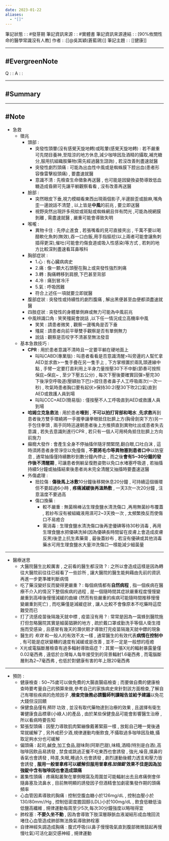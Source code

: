 ```yaml
---
date: 2023-01-22
aliases:
  - "[]"
---
```

筆記狀態 : :  #發芽期 
筆記資訊來源 : : #實體書 
筆記資訊來源連結 : : [90%攸關性命的醫學常識沒有人教]
作者 : :[[@吳其穎(蒼藍鴿)]]
筆記主題 : : [[健康]]

---
#EvergreenNote
---
Q : :
A : :

---
#Summary
---






---
#Note 
---
- 急救 
	- 徵兆
		- 頭部 : 
			- 突發性頭暈(沒有感覺天旋地轉)或眩暈(感覺天旋地轉) : 若不嚴重可先閉目養神,至陰涼的地方休息,減少咖啡因及酒精的攝取,補充糖分,服用抗組織胺藥物(需先經過醫生諮詢) , 若沒改善則盡速就醫
			- 突發性劇烈頭痛 : 可能為出血性中風或是蜘蛛膜下腔出血(患者形容像雷擊般頭痛) , 要盡速就醫
			- 意識不清 : 先檢查生命徵象再送醫 , 也可能是因變換姿勢導致低血糖造成昏厥可先讓平躺觀察看看 , 沒有改善再送醫
		- 臉部 : 
			- 突然眼皮下垂,視力模糊看東西出現兩個影子,半邊臉歪或臉麻,嘴角歪一邊說話不清楚 , 以上皆是**中風**的前兆 , 要立即送醫
			- 視野突然出現許多飛蚊或斑點或蜘蛛網且伴有閃光 ,可能為視網膜剝離 , 需盡速就醫 , 嚴重可能會導致失明
		- 喉嚨 : 
			- 異物卡住 : 先停止進食 , 若張嘴看的見可直接夾出 , 千萬不要以喝醋軟化魚刺(無效),吞一口白飯,用手指摳挖(以上兩者可能會讓魚刺插得更深),催吐(可能會灼傷食道或吸入性感染)等方式 , 若刺的地方比較深則盡速看耳鼻喉科
		- 胸部症狀 : 
			- 1.心 : 有心臟病病史
			- 2.痛 : 像一顆大石頭壓在胸上或突發性強烈刺痛
			- 3.轉 : 胸痛轉移到肩膀,下巴甚至背部
			- 4.冷 : 痛到冒冷汗
			- 5.氣 : 呼吸困難
			- 符合上述任一項就要立即就醫
		- 腹部症狀 : 突發性或持續性的劇烈腹痛 , 解出黑便甚至血便都須盡速就醫
		- 四肢症狀 : 突發性的身體單側麻或無力可能為中風前兆
		- 中風辨識口角 : 笑笑殭屍會說話 ,以下任一情況成立高機率中風
			- 笑笑 : 請患者微笑 , 觀察一邊嘴角是否下垂
			- 殭屍 : 請患者向前平舉雙手觀察是否有單側無力
			- 說話 : 觀察是否咬字不清甚至無法發音
	-  基本急救技巧 :
		- **CPR** : 用於患者意識不清時且一定要平躺在硬地面上
			- 叫叫CABD(專業版) : 叫患者看看是否意識清醒>叫旁邊的人幫忙拿AED並求救>一隻手疊在另一隻手上 , 下方掌根置於兩乳頭連線中點 , 手臂一定要打直利用上半身力量按壓30下不中斷(節奏可按照保庇~保庇~ , 至少下壓五公分) , 每次下壓後要確實回彈>壓完30下後淨空呼吸道(壓額抬下巴)>捏住患者鼻子人工呼吸兩次(一次一秒) , 吹氣時患者胸口要有起伏>保持30:2(壓30下吹2口氣)直到AED或救護人員到場
			- 叫叫CCC+AED(簡易版) : 僅按壓不人工呼吸直到AED或救護人員到場
		- **哈姆立克急救法** : 用於患者**噎到** , **不可以拍打背部和喝水** ,**先求救**再到患者後方雙手環繞將一手握拳讓拳眼抵住肚臍上方(胸骨劍突下方)另一手包住拳頭 , 兩手同時迅速朝患者後上方推擠直到異物吐出或患者失去意識 , 若失去意識則進行CPR , 若只有一個人可用椅角抵住肚臍上方向前施力
		- 癲癇大發作 : 會產生全身不停抽搐伴隨牙關緊閉,翻白眼,口吐白沫 , 這時須將患者身旁淨空以免撞傷 , **不要將毛巾等異物塞到患者口中**以防窒息 , 通常抽搐僅持續數秒到數分鐘內停止 , 而之後**會有5~30分鐘的發作後不清醒期** , 可讓患者側躺呈復甦姿勢以免口水堵塞呼吸道 , 若抽搐持續5分鐘或抽搐結束後患者尚未完全清醒又抽搐時要盡速送醫
		- 外傷處理 : 
			- 扭拉傷 : **傷後馬上冰敷**10分鐘後移開休息20分鐘 , 可持續這個循環但不要超過6小時 , **疼痛減緩後再溫熱敷** , 一天3次一次20分鐘 , 注意溫度不要過高
			- 傷口換藥 :
				- 較不嚴重 : 無菌棉棒沾生理食鹽水清洗傷口 ,再用無菌紗布覆蓋 , 若紗布沒有被組織液用濕可2~3天換一次 , 太頻繁換反而使傷口不易癒合
				- 需消毒 : 生理食鹽水清洗傷口後再塗優碘等待30秒消毒 , 再用生理食鹽水把優碘洗掉(因為優碘長時間留在皮膚上會造成皮膚反黑)後塗上抗生素藥膏 , 最後蓋紗布 , 若沒有優碘或其他消毒藥水可用生理食鹽水大量沖洗傷口一樣能減少細菌量
--- 
- 醫療迷思
	- 大醫院醫生比較厲害 , 之前看的醫生都沒效 ? : 之所以會造成這樣是因為轉往大醫院前往往已經看了一些診所 , 讓大醫院的醫生能夠藉由先前的資訊再進一步更準確判斷病情
	- 吃了藥沒變好反而變得更嚴重 ? : 每個病情都有**自然病程** , 指一個疾病在醫療不介入的情況下整個疾病的過程 , 是一個隨時間其症狀嚴重程度慢慢變嚴重到高峰後慢慢減緩的曲線 (然而有些嚴重的疾病可能隨時間推移慢慢變嚴重到死亡) , 而吃藥僅是減緩症狀 , 讓人比較不會像原本不吃藥時這麼難受而已
	- 打了流感疫苗後隔幾天就中標 , 疫苗沒有用 ? : 常常是因為一窩蜂到醫院施打但忽略醫院其實是細菌猖獗的地方 , 疏於戴口罩或勤洗手等個人衛生措施而受感染 , 且感冒有幾天的潛伏期才導致打完疫苗隔幾天就中鏢的現象
	- 醫生的 *有效* 和一般人的有效不太一樣 , 通常醫生的有效代表**病情在控制中** , 有可能是症狀變糟的速度有減緩或是改善 , 並不一定是一般想的痊癒
	- X光或電腦斷層檢查有過多輻射導致癌症 ? : 其實一張X光的輻射暴露量僅0.02毫西弗 , 遠低於台灣每人每年接受到的背景輻射1.6毫西弗 , 而電腦斷層則為2~7毫西弗 , 也低於對健康有害的年上限20毫西弗
---
- 預防 : 
	- 健康檢查 : 50~75歲可以做免費的大腸直腸癌檢查 ; 而要做自費的健康檢查時要考量自己的預算來做,參考自己的家族病史來針對該方面檢查,了解自己有哪些疾病的危險因子 ,**檢查完後務必請醫師判讀報告並給予建議**以免花大錢但沒回饋
	- 保健食品僅有*預防* 功效 , 並沒有取代藥物達到治療的效果 , 且選擇有衛生署健康食品標章(小綠人)的產品 , 由於某些保健食品可能會影響醫生治療 , 所以看病時要告知
	- 緊張型頭痛 : 因壓力導致肌肉緊繃像戴著緊箍一樣 , 放鬆自己睡一覺後通常就緩解了 , 另外戒菸少酒,規律運動均衡飲食,不攝取過多咖啡因及糖,攝取足夠水分也可緩解
	- 偏頭痛 : 起司,鹹食,加工食品,甜味劑(阿斯巴甜),味精,酒精(特別是白酒),高咖啡因飲品易誘發 , 禁食或跳過正餐不吃東西也會誘發 , 強光,噪音,撲鼻的香氣也會誘發 , 時差,失眠,睡過久也會誘發 , 劇烈運動後體力透支和壓力皆會誘發 , **服用一般普拿疼可以緩解但服用普拿疼*加強錠* 效果不佳是因為加強錠中含有咖啡因也會造成頭痛**
	- 叢集性頭痛 : 疼痛點叢聚在單側眼窩及周圍並可能輻射出去且疼痛側會伴隨鼻塞及流鼻水 , 目前無明顯的誘發因子但酒精會加劇密集發作期的頭痛頻率
	- 心血管因素導致的胸痛 : 控制空腹血糖小於126mg/dL , 控制血壓小於130/80mm//Hg , 控制低密度膽固醇(LDL)小於100mg/dL , 飲食低糖低油低鹽高纖維 , 規律運動每周至少5次,每次30分鐘強度以略喘得宜
	- 肺栓塞 : **不要久坐不動** , 因為會導致下肢深層靜脈血液凝結形成血塊回流堵住心血管造成肺部無法換氣導致肺栓塞
	- 自律神經失調造成胸痛 : 腹式呼吸(以鼻子慢慢吸氣直到腹部微微鼓起再慢慢吐氣)可活化副交感神經 , 規律運動



